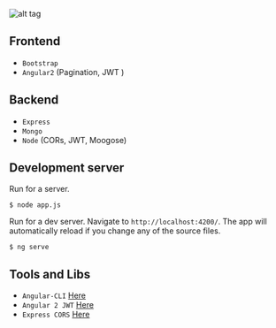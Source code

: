 ![alt tag](http://i2.wp.com/www.davidniciforovic.com/wp-content/uploads/2016/02/mean-tut-header.png?resize=1024%2C660)

## Frontend 
 * ```Bootstrap```
 * ```Angular2``` (Pagination, JWT )
## Backend
 * ```Express```
 * ```Mongo```
 * ```Node``` (CORs, JWT, Moogose)
## Development server
Run for a server.
```{r, engine='bash', count_lines}
$ node app.js
```
Run for a dev server. Navigate to `http://localhost:4200/`. The app will automatically reload if you change any of the source files.
```{r, engine='bash', count_lines}
$ ng serve
```

## Tools and Libs
 * ```Angular-CLI``` [Here](https://github.com/angular/angular-cli/blob/master/README.md)
 * ```Angular 2 JWT``` [Here](https://github.com/auth0/angular2-jwt) 
 * ```Express CORS``` [Here](https://github.com/expressjs/cors)